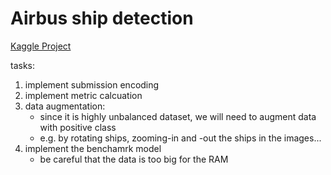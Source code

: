 # Airbus ship detection 

[Kaggle Project](https://www.kaggle.com/c/airbus-ship-detection/overview/description)

tasks:
1. implement submission encoding
1. implement metric calcuation
1. data augmentation: 
    - since it is highly unbalanced dataset, we will need to augment data with positive class
    - e.g. by rotating ships, zooming-in and -out the ships in the images...
1. implement the benchamrk model 
    - be careful that the data is too big for the RAM
    